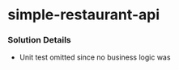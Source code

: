 simple-restaurant-api
===============







### Solution Details
- Unit test omitted since no business logic was